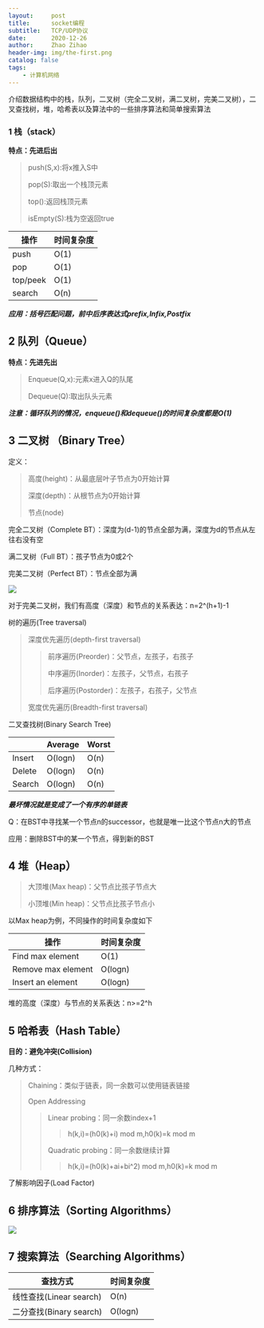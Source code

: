 ```yaml
---
layout:     post
title:      socket编程
subtitle:   TCP/UDP协议
date:       2020-12-26
author:     Zhao Zihao
header-img: img/the-first.png
catalog: false
tags:
    - 计算机网络
---
```


介绍数据结构中的栈，队列，二叉树（完全二叉树，满二叉树，完美二叉树），二叉查找树，堆，哈希表以及算法中的一些排序算法和简单搜索算法



### 1 栈（stack）

**特点：先进后出**

> push(S,x):将x推入S中
>
> pop(S):取出一个栈顶元素
>
> top():返回栈顶元素
>
> isEmpty(S):栈为空返回true

| 操作     | 时间复杂度 |
| -------- | ---------- |
| push     | O(1)       |
| pop      | O(1)       |
| top/peek | O(1)       |
| search   | O(n)       |

***应用：括号匹配问题，前中后序表达式prefix,Infix,Postfix***



## 2 队列（Queue）

**特点：先进先出**

> Enqueue(Q,x):元素x进入Q的队尾
>
> Dequeue(Q):取出队头元素

***注意：循环队列的情况，enqueue()和dequeue()的时间复杂度都是O(1)***



## 3 二叉树 （Binary Tree）

定义：

> 高度(height)：从最底层叶子节点为0开始计算
>
> 深度(depth)：从根节点为0开始计算
>
> 节点(node)

完全二叉树（Complete BT）：深度为(d-1)的节点全部为满，深度为d的节点从左往右没有空

满二叉树（Full BT）：孩子节点为0或2个

完美二叉树（Perfect BT）：节点全部为满

![](https://tva1.sinaimg.cn/large/0081Kckwly1glxl01g5lij315d0el40v.jpg)

对于完美二叉树，我们有高度（深度）和节点的关系表达：n=2^(h+1)-1

树的遍历(Tree traversal)

>深度优先遍历(depth-first traversal)
>
>> 前序遍历(Preorder)：父节点，左孩子，右孩子
>>
>> 中序遍历(Inorder)：左孩子，父节点，右孩子
>>
>> 后序遍历(Postorder)：左孩子，右孩子，父节点
>
>宽度优先遍历(Breadth-first traversal)



二叉查找树(Binary Search Tree)

|        | Average | Worst |
| ------ | ------- | ----- |
| Insert | O(logn) | O(n)  |
| Delete | O(logn) | O(n)  |
| Search | O(logn) | O(n)  |

***最坏情况就是变成了一个有序的单链表***

Q：在BST中寻找某一个节点n的successor，也就是唯一比这个节点n大的节点

应用：删除BST中的某一个节点，得到新的BST



## 4 堆（Heap）

> 大顶堆(Max heap)：父节点比孩子节点大
>
> 小顶堆(Min heap)：父节点比孩子节点小

以Max heap为例，不同操作的时间复杂度如下

| 操作               | 时间复杂度 |
| ------------------ | ---------- |
| Find max element   | O(1)       |
| Remove max element | O(logn)    |
| Insert an element  | O(logn)    |

堆的高度（深度）与节点的关系表达：n>=2^h



## 5 哈希表（Hash Table）

**目的：避免冲突(Collision)**

几种方式：

> Chaining：类似于链表，同一余数可以使用链表链接
>
> Open Addressing
>
> > Linear probing：同一余数index+1
> >
> > > h(k,i)=(h0(k)+i) mod m,h0(k)=k mod m
> >
> > Quadratic probing：同一余数继续计算
> >
> > > h(k,i)=(h0(k)+ai+bi^2) mod m,h0(k)=k mod m

了解影响因子(Load Factor)



## 6 排序算法（Sorting Algorithms）

![](https://tva1.sinaimg.cn/large/0081Kckwgy1glxqdpcu9qj30hd09xaie.jpg)



## 7 搜索算法（Searching Algorithms）

| 查找方式                | 时间复杂度 |
| ----------------------- | ---------- |
| 线性查找(Linear search) | O(n)       |
| 二分查找(Binary search) | O(logn)    |



